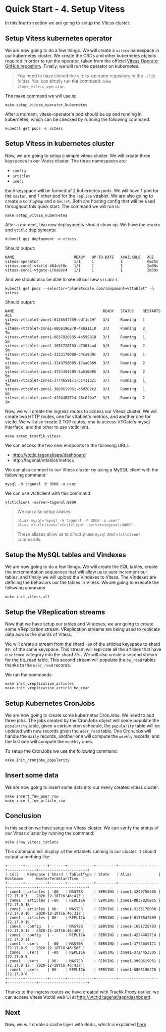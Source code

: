 # Quick Start - 4. Setup Vitess

In this fourth section we are going to setup the Vitess cluster.

## Setup Vitess kubernetes operator

We are now going to do a few things. We will create a `vitess` namespace in our kubernetes cluster. We create the CRDs and other kubernetes objects required in order to run the operator, taken from the official [Vitess Operator GitHub repository](https://github.com/planetscale/vitess-operator). Finally, we will run the operator on kubernetes.

> You need to have cloned the vitess-operator repository in the `./lib` folder. You can simply run the command: `make clone_vitess_operator`.

The make command we will use is:

```
make setup_vitess_operator_kubernetes
```

After a moment, vitess-operator's pod should be up and running in kubernetes, which can be checked by running the following command.

```
kubectl get pods -n vitess
```

## Setup Vitess in kubernetes cluster

Now, we are going to setup a simple vitess cluster. We will create three keyspaces in our Vitess cluster. The three namespaces are:

- `config`
- `articles`
- `users`

Each keyspace will be formed of 2 kubernetes pods. We will have 1 pod for the `master`, and 1 other pod for the `replica` vttablet. We are also going to create a `ConfigMap` and a `Secret`. Both are hosting config that will be used throughout this quick start. The command we will run is:

```
make setup_vitess_kubernetes
```

After a moment, two new deployments should show up. We have the `vtgate` and `vtctld` deployments:

```
kubectl get deployment -n vitess
```
Should output:

```
NAME                           READY   UP-TO-DATE   AVAILABLE   AGE
vitess-operator                1/1     1            1           6m25s
vitess-zone1-vtctld-484cbf8c   1/1     1            1           2m39s
vitess-zone1-vtgate-1c6a88c4   1/1     1            1           2m39s
```

And we should also be able to see all our new `vttablet`:

```
kubectl get pods --selector="planetscale.com/component=vttablet" -n vitess
```

Should output:

```
NAME                                        READY   STATUS    RESTARTS   AGE
vitess-vttablet-zone1-0136547469-ddf1c39f   3/3     Running   1          5m
vitess-vttablet-zone1-0808196278-480a1110   3/3     Running   2          7m
vitess-vttablet-zone1-0837820985-44599818   3/3     Running   1          5m
vitess-vttablet-zone1-1651728703-a7361ca4   3/3     Running   2          5m
vitess-vttablet-zone1-3133170080-c4ca8d9c   3/3     Running   1          7m
vitess-vttablet-zone1-3249758605-17aa0869   3/3     Running   2          5m
vitess-vttablet-zone1-3724453505-5a510085   3/3     Running   2          5m
vitess-vttablet-zone1-3774659171-51411321   3/3     Running   1          7m
vitess-vttablet-zone1-3890619061-d6d202c2   3/3     Running   1          5m
vitess-vttablet-zone1-4224402714-96c8f9a7   3/3     Running   2          5m
```

Now, we will create the ingress routes to access our Vitess cluster. We will create two HTTP routes, one for vttablet's metrics, and another one for vtctld. We will also create 2 TCP routes, one to access VTGate's mysql interface, and the other to use vtctlclient.

```
make setup_traefik_vitess
```

We can access the two new endpoints to the following URLs:

- http://vtctld.tagenal/app/dashboard
- http://tagenal/vttablet/metrics

We can also connect to our Vitess cluster by using a MySQL client with the following command:

```
mysql -h tagenal -P 3000 -u user
```

We can use vtctlclient with this command:

```
vtctlclient -server=tagenal:8000
```

> We can also setup aliases:
> 
> ```
> alias mysql="mysql -h tagenal -P 3000 -u user"
> alias vtctlclient="vtctlclient -server=tagenal:8000"
> ```
> These aliases allow us to directly use `mysql` and `vtctlclient` commands.

## Setup the MySQL tables and Vindexes

We are now going to do a few things. We will create the SQL tables, create the incrementation sequences that will allow us to auto increment our tables, and finally we will upload the Vindexes to Vitess. The Vindexes are defining the behaviors our the tables in Vitess. We are going to execute the following command:

```
make init_vitess_all
```

## Setup the VReplication streams

Now that we have setup our tables and Vindexes, we are going to create some VReplication stream. VReplication streams are being used to replicate data across the shards of Vitess.

We will create a stream from the shard `-80` of the articles keyspace to shard `80-` of the same keyspace. This stream will replicate all the articles that have a `science` category into the shard `80-`. We will also create a second stream for the be_read table. This second stream will populate the `be_read` tables thanks to the `user_read` records.

We run the commands:

```
make init_vreplication_articles
make init_vreplication_article_be_read
```

## Setup Kubernetes CronJobs

We are now going to create some kubernetes CronJobs. We need to add three jobs. The jobs created by the CronJobs object will come populate the `popularity` table, given a certain cron schedule, the `popularity` table will be updated with new records given the `user_read` table. One CronJobs will handle the `daily` records, another one will compute the `weekly` records, and the last one will compute the `monthly` ones.

To setup the CronJobs we use the following command:

```
make init_cronjobs_popularity
```

## Insert some data

We are now going to insert some data into our newly created vitess cluster.

```
make insert_few_user_row
make insert_few_article_row
```

## Conclusion

In this section we have setup our Vitess cluster. We can verify the status of our Vitess cluster by running the command:

```
make show_vitess_tablets
```

This command will display all the vttablets running in our cluster. It should output something like:

```
+-------+----------+-------+------------+---------+------------------+-------------+----------------------+
| Cell  | Keyspace | Shard | TabletType | State   | Alias            | Hostname    | MasterTermStartTime  |
+-------+----------+-------+------------+---------+------------------+-------------+----------------------+
| zone1 | articles | -80   | MASTER     | SERVING | zone1-3249758605 | 172.17.0.7  | 2020-12-18T16:46:41Z |
| zone1 | articles | -80   | REPLICA    | SERVING | zone1-0837820985 | 172.17.0.18 |                      |
| zone1 | articles | 80-   | MASTER     | SERVING | zone1-3133170080 | 172.17.0.10 | 2020-12-18T16:46:33Z |
| zone1 | articles | 80-   | REPLICA    | SERVING | zone1-0136547469 | 172.17.0.16 |                      |
| zone1 | config   | -     | MASTER     | SERVING | zone1-1651728703 | 172.17.0.13 | 2020-12-18T16:46:46Z |
| zone1 | config   | -     | REPLICA    | SERVING | zone1-4224402714 | 172.17.0.11 |                      |
| zone1 | users    | -80   | MASTER     | SERVING | zone1-3774659171 | 172.17.0.9  | 2020-12-18T16:46:58Z |
| zone1 | users    | -80   | REPLICA    | SERVING | zone1-3724453505 | 172.17.0.5  |                      |
| zone1 | users    | 80-   | MASTER     | SERVING | zone1-3890619061 | 172.17.0.12 | 2020-12-18T16:46:43Z |
| zone1 | users    | 80-   | REPLICA    | SERVING | zone1-0808196278 | 172.17.0.8  |                      |
+-------+----------+-------+------------+---------+------------------+-------------+----------------------+
```

Thanks to the ingress routes we have created with Traefik Proxy earlier, we can access Vitess Vtctld web UI at http://vtctld.tagenal/app/dashboard.

## Next

Now, we will create a cache layer with Redis, which is explained [here](./setup-redis.md).